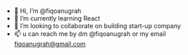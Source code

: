 - 👋 Hi, I’m @fiqoanugrah
- 🌱 I’m currently learning React
- 💞️ I’m looking to collaborate on building start-up company
- 📫 u can reach me by dm @fiqoanugrah or my email fiqoanugrah@gmail.com

<!---
fiqoanugrah/fiqoanugrah is a ✨ special ✨ repository because its `README.md` (this file) appears on your GitHub profile.
You can click the Preview link to take a look at your changes.
--->
